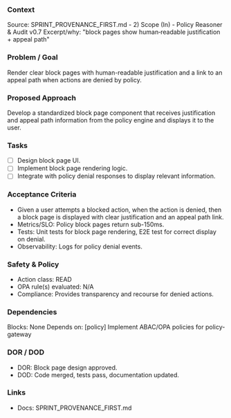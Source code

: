 ### Context

Source: SPRINT_PROVENANCE_FIRST.md - 2) Scope (In) - Policy Reasoner & Audit v0.7
Excerpt/why: "block pages show human‑readable justification + appeal path"

### Problem / Goal

Render clear block pages with human-readable justification and a link to an appeal path when actions are denied by policy.

### Proposed Approach

Develop a standardized block page component that receives justification and appeal path information from the policy engine and displays it to the user.

### Tasks

- [ ] Design block page UI.
- [ ] Implement block page rendering logic.
- [ ] Integrate with policy denial responses to display relevant information.

### Acceptance Criteria

- Given a user attempts a blocked action, when the action is denied, then a block page is displayed with clear justification and an appeal path link.
- Metrics/SLO: Policy block pages return sub-150ms.
- Tests: Unit tests for block page rendering, E2E test for correct display on denial.
- Observability: Logs for policy denial events.

### Safety & Policy

- Action class: READ
- OPA rule(s) evaluated: N/A
- Compliance: Provides transparency and recourse for denied actions.

### Dependencies

Blocks: None
Depends on: [policy] Implement ABAC/OPA policies for policy-gateway

### DOR / DOD

- DOR: Block page design approved.
- DOD: Code merged, tests pass, documentation updated.

### Links

- Docs: SPRINT_PROVENANCE_FIRST.md
